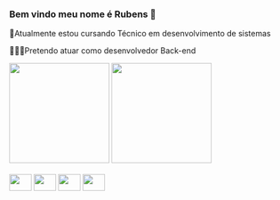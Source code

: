   ### Bem vindo meu nome é Rubens 👋
📖Atualmente estou cursando Técnico em desenvolvimento de sistemas

👨🏻‍🎓Pretendo atuar como desenvolvedor Back-end

<div>
<img height="180em" src="https://github-readme-stats.vercel.app/api?username=RubensMoura33&show_icons=true&theme=apprentice ">
<img height="180em" src=https://github-readme-stats.vercel.app/api/top-langs/?username=RubensMoura33&layout=compact&theme=apprentice >
</div>

<div style="display: inline_block"><br>
<img align="center" height="30" width="40" src="https://cdn.jsdelivr.net/gh/devicons/devicon/icons/csharp/csharp-original.svg">
<img align="center" height="30" width="40" src="https://cdn.jsdelivr.net/gh/devicons/devicon/icons/css3/css3-original.svg">
<img align="center" height="30" width="40" src="https://cdn.jsdelivr.net/gh/devicons/devicon/icons/html5/html5-original.svg">
<img align="center" height="30" width="40" src="https://cdn.jsdelivr.net/gh/devicons/devicon/icons/figma/figma-original.svg">
</div>

